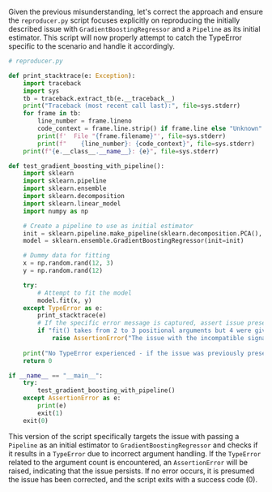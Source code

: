 Given the previous misunderstanding, let's correct the approach and ensure the `reproducer.py` script focuses explicitly on reproducing the initially described issue with `GradientBoostingRegressor` and a `Pipeline` as its initial estimator. This script will now properly attempt to catch the TypeError specific to the scenario and handle it accordingly.

```python
# reproducer.py

def print_stacktrace(e: Exception):
    import traceback
    import sys
    tb = traceback.extract_tb(e.__traceback__)
    print("Traceback (most recent call last):", file=sys.stderr)
    for frame in tb:
        line_number = frame.lineno
        code_context = frame.line.strip() if frame.line else "Unknown"
        print(f'  File "{frame.filename}"', file=sys.stderr)
        print(f"    {line_number}: {code_context}", file=sys.stderr)
    print(f"{e.__class__.__name__}: {e}", file=sys.stderr)

def test_gradient_boosting_with_pipeline():
    import sklearn
    import sklearn.pipeline
    import sklearn.ensemble
    import sklearn.decomposition
    import sklearn.linear_model
    import numpy as np

    # Create a pipeline to use as initial estimator
    init = sklearn.pipeline.make_pipeline(sklearn.decomposition.PCA(), sklearn.linear_model.ElasticNet())
    model = sklearn.ensemble.GradientBoostingRegressor(init=init)

    # Dummy data for fitting
    x = np.random.rand(12, 3)
    y = np.random.rand(12)

    try:
        # Attempt to fit the model
        model.fit(x, y)
    except TypeError as e:
        print_stacktrace(e)
        # If the specific error message is captured, assert issue presence
        if "fit() takes from 2 to 3 positional arguments but 4 were given" in str(e):
            raise AssertionError("The issue with the incompatible signature of the initial estimator in GradientBoostingRegressor is present.")
    
    print("No TypeError experienced - if the issue was previously present, it appears to be fixed.")
    return 0

if __name__ == "__main__":
    try:
        test_gradient_boosting_with_pipeline()
    except AssertionError as e:
        print(e)
        exit(1)
    exit(0)
```

This version of the script specifically targets the issue with passing a `Pipeline` as an initial estimator to `GradientBoostingRegressor` and checks if it results in a `TypeError` due to incorrect argument handling. If the `TypeError` related to the argument count is encountered, an `AssertionError` will be raised, indicating that the issue persists. If no error occurs, it is presumed the issue has been corrected, and the script exits with a success code (0).
